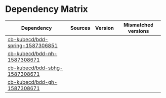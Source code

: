 # Dependency Matrix

Dependency | Sources | Version | Mismatched versions
---------- | ------- | ------- | -------------------
[cb-kubecd/bdd-spring-1587306851](https://github.com/cb-kubecd/bdd-spring-1587306851.git) |  | []() | 
[cb-kubecd/bdd-nh-1587308671](https://github.com/cb-kubecd/bdd-nh-1587308671.git) |  | []() | 
[cb-kubecd/bdd-sbhg-1587308671](https://github.com/cb-kubecd/bdd-sbhg-1587308671.git) |  | []() | 
[cb-kubecd/bdd-gh-1587308671](https://github.com/cb-kubecd/bdd-gh-1587308671.git) |  | []() | 
